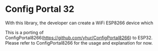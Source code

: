 # Config Portal 32

With this library, the developer can create a WiFi ESP8266 device which 

This is a porting of ConfigPortal8266(https://github.com/yhur/ConfigPortal8266) to ESP32. Please refer to ConfigPortal8266 for the usage and explanation for now.
